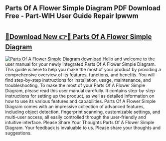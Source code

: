 ## Parts Of A Flower Simple Diagram PDF Download Free - Part-WIH User Guide Repair lpwwm

# <h2><a href="http://dfhj5u.blite.top/?on=Parts+Of+A+Flower+Simple+Diagram">🔗Download New 👉🔴 Parts Of A Flower Simple Diagram</a></h2>

[![Parts Of A Flower Simple Diagram download](https://i.imgur.com/lujVjoI.png)](http://dfhj5u.blite.top/?on=Parts+Of+A+Flower+Simple+Diagram)
Hello and welcome to the user manual for your newly integrated Parts Of A Flower Simple Diagram. This guide is here to help you make the most of your product by providing a comprehensive overview of its features, functions, and benefits. You will find step-by-step instructions for installation, usage, maintenance, and troubleshooting. To make the most of your Parts Of A Flower Simple Diagram, please read this user manual carefully. It contains step-by-step instructions for setting up the product, as well as detailed information on how to use its various features and capabilities. Parts Of A Flower Simple Diagram comes with an impressive collection of advanced features, including object detection, fingerprint scanning, customizable settings, and multi-user access, all easily controlled through the user-friendly and intuitive interface. Please Share Your Thoughts Parts Of A Flower Simple Diagram. Your feedback is invaluable to us. Please share your thoughts and suggestions.
